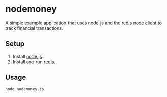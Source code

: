# nodemoney

A simple example application that uses node.js and the [redis node client][redis-node-client] to track financial transactions.

## Setup

1. Install [node.js].
2. Install and run [redis].

## Usage

    node nodemoney.js

  [node.js]: http://nodejs.org
  [redis]: http://http://code.google.com/p/redis/
  [redis-node-client]: http://github.com/fictorial/redis-node-client
